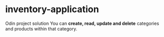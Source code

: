# inventory-application
Odin project solution
You can **create, read, update and delete** categories and products within that category.
